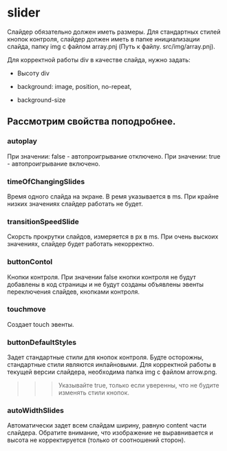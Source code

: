 # slider

Слайдер обязательно должен иметь размеры.
Для стандартных стилей кнопок контроля, слайдер должен иметь в папке инициализации слайда, папку img с файлом array.pnj (Путь к файлу. src/img/array.pnj).

Для корректной работы div в качестве слайда, нужно задать:

* Высоту div
* background: image, position, no-repeat,

* background-size

## Рассмотрим свойства поподробнее.

### autoplay
При значении: false - автопроигрывание отключено. При значении: true - автопроигрывание включено.

### timeOfChangingSlides
Время одного слайда на экране. В ремя указывается в ms. При крайне низких значениях слайдер работать не будет.

### transitionSpeedSlide
Скорсть прокрутки слайдов, измеряется в px в ms. При очень выскоих значениях, слайдер будет работать некорректно.

### buttonContol
Кнопки контроля. При значении false кнопки контроля не будут добавлены в код страницы и не будут созданы объявлены эвенты переключения слайдев, кнопками контроля.

### touchmove
Создает touch эвенты.

### buttonDefaultStyles
Задет стандартные стили для кнопок контроля. Будте осторожны, стандартные стили являются инлайновыми. Для корректной работы в текущей версии слайдера, необходима папка img с файлом arrow.png.
>>> Указывайте true, только если уверенны, что не будите изменять стили кнопок.

### autoWidthSlides
Автоматически задет всем слайдам ширину, равную content части слайдера. Обратите внимание, что изображение не выравнивается и высота не корректируется (только от соотношений сторон).